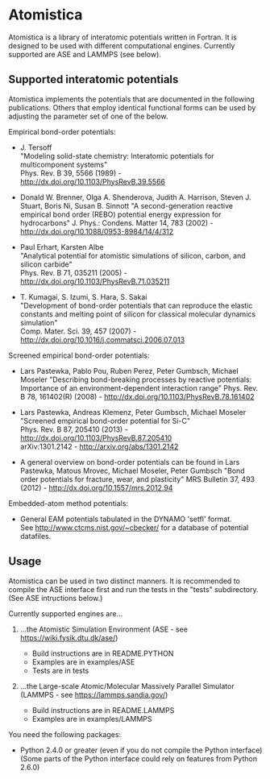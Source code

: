 Atomistica
==========

Atomistica is a library of interatomic potentials written in Fortran. It is
designed to be used with different computational engines. Currently supported
are ASE and LAMMPS (see below).


Supported interatomic potentials
--------------------------------

Atomistica implements the potentials that are documented in the following
publications. Others that employ identical functional forms can be used by
adjusting the parameter set of one of the below.

Empirical bond-order potentials:

*   J. Tersoff  
    "Modeling solid-state chemistry: Interatomic potentials for multicomponent systems"  
    Phys. Rev. B 39, 5566 (1989) - http://dx.doi.org/10.1103/PhysRevB.39.5566

*   Donald W. Brenner, Olga A. Shenderova, Judith A. Harrison, Steven J. Stuart, Boris Ni, Susan B. Sinnott
    "A second-generation reactive empirical bond order (REBO) potential energy expression for hydrocarbons"
    J. Phys.: Condens. Matter 14, 783 (2002) - http://dx.doi.org/10.1088/0953-8984/14/4/312

*   Paul Erhart, Karsten Albe  
    "Analytical potential for atomistic simulations of silicon, carbon, and silicon carbide"  
    Phys. Rev. B 71, 035211 (2005) - http://dx.doi.org/10.1103/PhysRevB.71.035211

*   T. Kumagai, S. Izumi, S. Hara, S. Sakai  
    "Development of bond-order potentials that can reproduce the elastic constants and melting point of silicon for classical molecular dynamics simulation"  
    Comp. Mater. Sci. 39, 457 (2007) - http://dx.doi.org/10.1016/j.commatsci.2006.07.013

Screened empirical bond-order potentials:

*   Lars Pastewka, Pablo Pou, Ruben Perez, Peter Gumbsch, Michael Moseler
    "Describing bond-breaking processes by reactive potentials: Importance of an environment-dependent interaction range"
    Phys. Rev. B 78, 161402(R) (2008) - http://dx.doi.org/10.1103/PhysRevB.78.161402

*   Lars Pastewka, Andreas Klemenz, Peter Gumbsch, Michael Moseler  
    "Screened empirical bond-order potential for Si-C"  
    Phys. Rev. B 87, 205410 (2013) - http://dx.doi.org/10.1103/PhysRevB.87.205410  
    arXiv:1301.2142 - http://arxiv.org/abs/1301.2142

*   A general overview on bond-order potentials can be found in
    Lars Pastewka, Matous Mrovec, Michael Moseler, Peter Gumbsch
    "Bond order potentials for fracture, wear, and plasticity"
    MRS Bulletin 37, 493 (2012) - http://dx.doi.org/10.1557/mrs.2012.94

Embedded-atom method potentials:

*   General EAM potentials tabulated in the DYNAMO 'setfl' format.  
    See http://www.ctcms.nist.gov/~cbecker/ for a database of potential datafiles.


Usage
-----

Atomistica can be used in two distinct manners. It is recommended to compile the
ASE interface first and run the tests in the "tests" subdirectory. (See ASE
intructions below.)

Currently supported engines are...

1.  ...the Atomistic Simulation Environment
    (ASE - see https://wiki.fysik.dtu.dk/ase/)
    * Build instructions are in README.PYTHON
    * Examples are in examples/ASE
    * Tests are in tests

2.  ...the Large-scale Atomic/Molecular Massively Parallel Simulator
    (LAMMPS - see https://lammps.sandia.gov/)
    * Build instructions are in README.LAMMPS
    * Examples are in examples/LAMMPS

You need the following packages:

* Python 2.4.0 or greater (even if you do not compile the Python interface)
  (Some parts of the Python interface could rely on features from Python 2.6.0)

